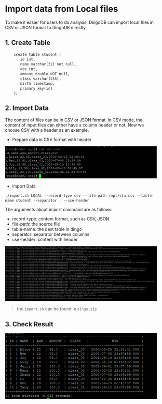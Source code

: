 # Import data from Local files

To make it easier for users to do analysis, DingoDB can import local files in CSV or JSON format to DingoDB directly.

## 1. Create Table

```shell
    create table student (
       id int,
       name varchar(32) not null,
       age int,
       amount double NOT null,
       class varchar(255),
       birth timestamp,
       primary key(id)
    );
```

## 2. Import Data

The content of files can be in CSV or JSON format. In CSV mode, the content of input files can either have a column header or not. Now we choose CSV with a header as an example.

- Prepare data in CSV format with header

![](../images/import_data_using_csv_with_header.png)

- Import Data


```shell
./import.sh LOCAL --record-type csv --file-path /opt/stu.csv --table-name student --separator , --use-header
```

The arguments about import command are as follows:

- record-type: content format, such as CSV, JSON
- file-path: the source file
- table-name: the dest table in dingo
- separator: separator between columns
- use-header: content with header

![](../images/start_import_data_using_csv_with_header.png)

> the `import.sh` can be found in `dingo.zip`


## 3. Check Result

![](../images/check_import_data_using_csv_with_header.png)